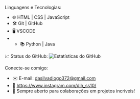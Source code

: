 
 Linguagens e Tecnologias:
- 🌐 HTML | CSS | JavaScript
- 🛠️ Git | GitHub
- 🖥️ VSCODE
- - 📚 Python | Java

 

 📈 Status do GitHub:
![Estatísticas do GitHub](https://github-readme-stats.vercel.app/api?username=seu-usuario&show_icons=true&theme=radical)

 Conecte-se comigo:
- ✉️ E-mail: dasilvadiogo372@gmail.com
- 💼 https://www.instagram.com/dih_ss10/
- 🚀 Sempre aberto para colaborações em projetos incríveis!


